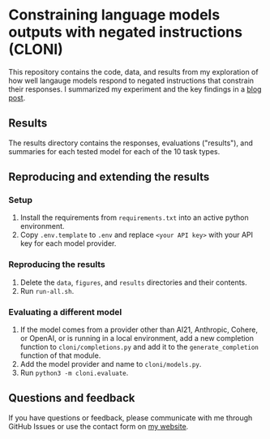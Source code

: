 # Constraining language models outputs with negated instructions (CLONI)

This repository contains the code, data, and results from my exploration of how well langauge models respond to negated instructions that constrain their responses. I summarized my experiment and the key findings in a [blog post](https://alexbleakley.com/blog/saying-what-not-to-do).

## Results

The results directory contains the responses, evaluations ("results"), and summaries for each tested model for each of the 10 task types.

## Reproducing and extending the results

### Setup
1. Install the requirements from `requirements.txt` into an active python environment.
1. Copy `.env.template` to `.env` and replace `<your API key>` with your API key for each model provider.

### Reproducing the results
1. Delete the `data`, `figures`, and `results` directories and their contents.
1. Run `run-all.sh`.

### Evaluating a different model
1. If the model comes from a provider other than AI21, Anthropic, Cohere, or OpenAI, or is running in a local environment, add a new completion function to `cloni/completions.py` and add it to the `generate_completion` function of that module.
1. Add the model provider and name to `cloni/models.py`. 
1. Run `python3 -m cloni.evaluate`.

## Questions and feedback 
If you have questions or feedback, please communicate with me through GitHub Issues or use the contact form on [my website](https://alexbleakley.com).